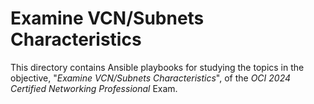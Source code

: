 # Examine VCN/Subnets Characteristics

This directory contains Ansible playbooks for studying the topics in the objective, "_Examine VCN/Subnets Characteristics_", of the _OCI 2024 Certified Networking Professional_ Exam.
